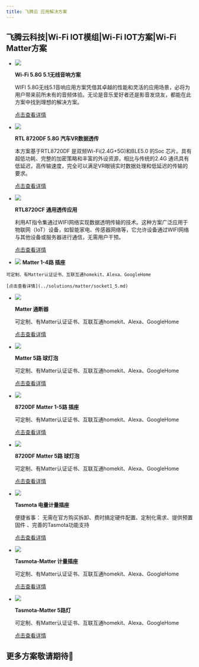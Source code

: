 ```yaml
---
title: 飞腾云 应用解决方案
---
```


## 飞腾云科技|Wi-Fi IOT模组|Wi-Fi IOT方案|Wi-Fi Matter方案
<!-- 
<!DOCTYPE html>
<html lang="en">
<head>
<meta charset="UTF-8">
<meta name="viewport" content="width=device-width, initial-scale=1.0">
<title>Grid Template</title>
<link rel="stylesheet" href="styles.css">
</head>
<body>
    <div class="grid-container" id="gridContainer">
         第一页格子 
        <div class="grid-item" onclick="window.location.href='/zh/solutions/8720df/vr_glasses_solution/';">
            <img src="../assets/images/fangan-tu/汽车VR.jpg" alt="Image 1">
            <h2>RTL 8720DF 5.8G 汽车VR数据透传 </h2>
            <p>本方案基于RTL8720DF 是双频Wi-Fi(2.4G+5G)和BLE5.0 的Soc 芯片。具有超低功耗、完整的加密策略和丰富的外设资源，相比与传统的2.4G 通讯具有低延迟，高传输速度，完全可以满足VR眼镜实时数据处理和低延迟的传输的要求。</p>
        </div>
        <div  class="grid-item" onclick="window.location.href='/zh/solutions/8720cf/rtl8720cf_solution/';">
            <img src="../assets/images/fangan-tu/Wi-Fi透传.jpg" alt="Image 2">
            <h2>RTL8720CF 通用透传应用</h2>
            <p>利用AT指令集通过WIFI网络实现数据透明传输的技术。这种方案广泛应用于物联网（IoT）设备，如智能家电、传感器网络等，它允许设备通过WIFI网络与其他设备或服务器进行通信，无需用户干预。</p>
        </div>
        <div class="grid-item" onclick="window.location.href='/zh/solutions/matter/socket1_5/';" >
            <img src="/assets/images/fangan-tu/插座2.jpg" alt="Image 2">
            <h2>Matter 1-5路 插座</h2>
            <p>可定制、有Matter认证证书、互联互通homekit、Alexa、GoogleHome</p>
        </div>
        <div  class="grid-item" onclick="window.location.href='/zh/solutions/matter/rgbcw_light/';" >
            <img src="/assets/images/matter/5灯泡.png" alt="Image 2">
            <h2>Matter 5路 球灯泡</h2>
            <p>可定制、有Matter认证证书、互联互通homekit、Alexa、GoogleHome</p>
        </div>
        <div  class="grid-item" onclick="window.location.href='/zh/solutions/matter/8720df_matter_socket/';">
            <img src="/assets/images/fangan-tu/插座3.jpg" alt="Image 2">
            <h2>8720DF Matter 1-5路 插座</h2>
            <p>可定制、有Matter认证证书、互联互通homekit、Alexa、GoogleHome</p>
        </div>
        <div  class="grid-item" onclick="window.location.href='/zh/solutions/matter/8720df_matter_light/';">
            <img src="/assets/images/matter/5灯泡.png" alt="Image 2">
            <h2>8720DF Matter 5路 球灯泡</h2>
            <p>可定制、有Matter认证证书、互联互通homekit、Alexa、GoogleHome</p>
        </div>
        <div  class="grid-item" onclick="window.location.href='/zh/solutions/tasmota/socket/';">
            <img src="/assets/images/fangan-tu/插座4.jpg" alt="Image 2">
            <h2>Tasmota 电量计量插座</h2>
            <p>便捷省事： 无需在官方购买拆卸、费时搞定硬件配置、定制化需求、提供预置固件 、完善的Tasmota功能支持</p>
        </div>
        <div  class="grid-item" onclick="window.location.href='/zh/solutions/tasmota/tasmota-matter/';">
            <img src="/assets/images/fangan-tu/插座3.jpg" alt="Image 2">
            <h2>Tasmota-Matter 计量插座</h2>
            <p>可定制、有Matter认证证书、互联互通homekit、Alexa、GoogleHome</p>
        </div>
        <div  class="grid-item" onclick="window.location.href='/zh/solutions/tasmota/tasmota-matter-light/';">
            <img src="/assets/images/matter/5灯泡.png" alt="Image 2">
            <h2>Tasmota-Matter 5路灯</h2>
            <p>可定制、有Matter认证证书、互联互通homekit、Alexa、GoogleHome</p>
        </div>
         其他格子根据需要添加 
    </div>
    <div class="pagination" id="pagination">
        <a href="#" id="page1"></a>
        <a href="#" id="page2"></a> 
        <a href="#">3</a> 
        根据需要添加更多页码
    </div>
    <script>
    document.addEventListener("DOMContentLoaded", function() {
        const gridContainer = document.getElementById('gridContainer');
        const pagination = document.getElementById('pagination');
        const items = gridContainer.querySelectorAll('.grid-item');
        const itemsPerPage = 6; // 每页显示的项数
        // 计算总页数
        const totalPages = Math.ceil(items.length / itemsPerPage);
        // 初始化，显示第一页，隐藏其余页的项
        let currentPage = 1;
        showPage(currentPage);
        // 创建分页链接
        for (let i = 1; i <= totalPages; i++) {
            const pageLink = document.createElement('a');
            pageLink.href = '#';
            pageLink.textContent = i;
            pageLink.addEventListener('click', function(event) {
                event.preventDefault();
                currentPage = i;
                showPage(currentPage);
            });
            pagination.appendChild(pageLink);
        }
        // 初始化当前页的页码样式
        pagination.querySelector(`a:nth-child(${currentPage})`).classList.add('active');
        // 显示指定页的项
        function showPage(pageNumber) {
            // 首先隐藏所有项
            items.forEach(function(item) {
                item.style.display = 'none';
            });
            // 计算当前页应该显示的项的索引范围
            const startIndex = (pageNumber - 1) * itemsPerPage;
            const endIndex = startIndex + itemsPerPage;
            // 显示当前页的项
            for (let i = startIndex; i < endIndex && i < items.length; i++) {
                items[i].style.display = 'block';
            }
            // 更新活动页码样式
            const pageLinks = pagination.querySelectorAll('a');
            pageLinks.forEach(function(link) {
                if (parseInt(link.textContent) === pageNumber) {
                    link.classList.add('active');
                } else {
                    link.classList.remove('active');
                }
            });
        }
    });
</script> 
</body>
</html>  -->


<div class="grid cards" markdown>

-   ![](/assets/images/fangan-tu/AU316.png)

    **Wi-Fi 5.8G 5.1无线音响方案**

    WIFI 5.8G无线5.1音响应用方案凭借其卓越的性能和灵活的应用场景，必将为用户带来前所未有的音频体验。无论是音乐爱好者还是影音发烧友，都能在此方案中找到理想的解决方案。

    [点击查看详情](../solutions/speaker/index.md)

-   ![](/assets/images/fangan-tu/汽车VR.jpg)

    **RTL 8720DF 5.8G 汽车VR数据透传**

    本方案基于RTL8720DF 是双频Wi-Fi(2.4G+5G)和BLE5.0 的Soc 芯片。具有超低功耗、完整的加密策略和丰富的外设资源，相比与传统的2.4G 通讯具有低延迟，高传输速度，完全可以满足VR眼镜实时数据处理和低延迟的传输的要求。

    [点击查看详情](../solutions/8720df/vr_glasses_solution.md)

-   ![](/assets/images/fangan-tu/Wi-Fi透传.jpg)

    **RTL8720CF 通用透传应用**

    利用AT指令集通过WIFI网络实现数据透明传输的技术。这种方案广泛应用于物联网（IoT）设备，如智能家电、传感器网络等，它允许设备通过WIFI网络与其他设备或服务器进行通信，无需用户干预。

    [点击查看详情](../solutions/8720cf/rtl8720cf_solution.md)

-    ![](/assets/images/fangan-tu/插座2.jpg)
    **Matter 1-4路 插座**

    可定制、有Matter认证证书、互联互通homekit、Alexa、GoogleHome

    [点击查看详情](../solutions/matter/socket1_5.md)

-   ![](/assets/images/fangan-tu/通断器.jpg)

    **Matter 通断器**

    可定制、有Matter认证证书、互联互通homekit、Alexa、GoogleHome

    [点击查看详情](../solutions/matter/circuit_breaker.md)

-   ![](/assets/images/matter/5灯泡.png)

    **Matter 5路 球灯泡**

    可定制、有Matter认证证书、互联互通homekit、Alexa、GoogleHome

    [点击查看详情](../solutions/matter/rgbcw_light.md)


-   ![](/assets/images/fangan-tu/插座3.jpg)

    **8720DF Matter 1-5路 插座**

    可定制、有Matter认证证书、互联互通homekit、Alexa、GoogleHome

    [点击查看详情](../solutions/matter/8720df_matter_socket.md)

-   ![](/assets/images/matter/5灯泡.png)

    **8720DF Matter 5路 球灯泡**

    可定制、有Matter认证证书、互联互通homekit、Alexa、GoogleHome

    [点击查看详情](../solutions/matter/8720df_matter_light.md)

-   ![](/assets/images/fangan-tu/插座4.jpg)
    
    **Tasmota 电量计量插座**

    便捷省事： 无需在官方购买拆卸、费时搞定硬件配置、定制化需求、提供预置固件 、完善的Tasmota功能支持

    [点击查看详情](../solutions/tasmota/socket.md)

-   ![](/assets/images/fangan-tu/插座3.jpg)
    
    **Tasmota-Matter 计量插座**

    可定制、有Matter认证证书、互联互通homekit、Alexa、GoogleHome

    [点击查看详情](../solutions/tasmota/tasmota-matter.md)

-   ![](/assets/images/matter/5灯泡.png)

    **Tasmota-Matter 5路灯**

    可定制、有Matter认证证书、互联互通homekit、Alexa、GoogleHome

    [点击查看详情](../solutions/tasmota/tasmota-matter-light.md)


</div>

## 更多方案敬请期待🤩
